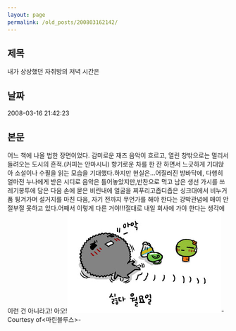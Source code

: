 ```yaml
---
layout: page
permalink: /old_posts/200803162142/
---
```


## 제목
내가 상상했던 자취방의 저녁 시간은

## 날짜
2008-03-16 21:42:23

## 본문
어느 책에 나올 법한 장면이었다. 감미로운 재즈 음악이 흐르고, 열린 창밖으로는 멀리서 들려오는 도시의 흔적.(커피는 안마시니) 향기로운 차를 한 잔 하면서 느긋하게 기대앉아 소설이나 수필을 읽는 모습을 기대했다.하지만 현실은...어질러진 방바닥에, 다행히 얼마전 누나에게 받은 시디로 음악은 틀어놓았지만,반찬으로 먹고 남은 생선 가시를 쓰레기봉투에 담은 다음 손에 묻은 비린내에 얼굴을 찌푸리고좁디좁은 싱크대에서 비누거품 튕겨가며 설거지를 마친 다음, 자기 전까지 무언가를 해야 한다는 강박관념에 매여 안절부절 못하고 있다.어째서 이렇게 다른 거야!!!절대로 내일 회사에 가야 한다는 생각에 이런 건 아니라고! 아오!![c0003499_47dd14fc5c8ae.jpg](200803162142/c0003499_47dd14fc5c8ae.jpg)- Courtesy of<마린블루스>-